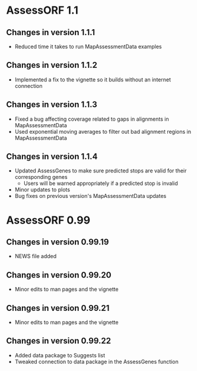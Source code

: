# AssessORF 1.1

## Changes in version 1.1.1

* Reduced time it takes to run MapAssessmentData examples

## Changes in version 1.1.2

* Implemented a fix to the vignette so it builds without an internet connection

## Changes in version 1.1.3

* Fixed a bug affecting coverage related to gaps in alignments in MapAssessmentData
* Used exponential moving averages to filter out bad alignment regions in MapAssessmentData

## Changes in version 1.1.4

* Updated AssessGenes to make sure predicted stops are valid for their corresponding genes
  * Users will be warned appropriately if a predicted stop is invalid
* Minor updates to plots
* Bug fixes on previous version's MapAssessmentData updates

# AssessORF 0.99

## Changes in version 0.99.19

* NEWS file added

## Changes in version 0.99.20

* Minor edits to man pages and the vignette

## Changes in version 0.99.21

* Minor edits to man pages and the vignette

## Changes in version 0.99.22

* Added data package to Suggests list
* Tweaked connection to data package in the AssessGenes function
